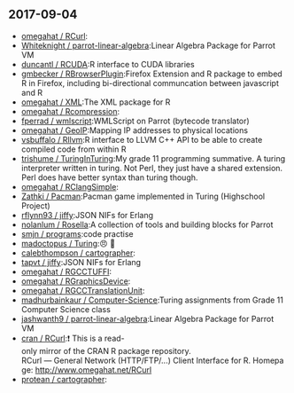 ## 2017-09-04

* [omegahat / RCurl](https://github.com/omegahat/RCurl):
* [Whiteknight / parrot-linear-algebra](https://github.com/Whiteknight/parrot-linear-algebra):Linear Algebra Package for Parrot VM
* [duncantl / RCUDA](https://github.com/duncantl/RCUDA):R interface to CUDA libraries
* [gmbecker / RBrowserPlugin](https://github.com/gmbecker/RBrowserPlugin):Firefox Extension and R package to embed R in Firefox, including bi-directional communcation between javascript and R
* [omegahat / XML](https://github.com/omegahat/XML):The XML package for R
* [omegahat / Rcompression](https://github.com/omegahat/Rcompression):
* [fperrad / wmlscript](https://github.com/fperrad/wmlscript):WMLScript on Parrot (bytecode translator)
* [omegahat / GeoIP](https://github.com/omegahat/GeoIP):Mapping IP addresses to physical locations
* [vsbuffalo / Rllvm](https://github.com/vsbuffalo/Rllvm):R interface to LLVM C++ API to be able to create compiled code from within R
* [trishume / TuringInTuring](https://github.com/trishume/TuringInTuring):My grade 11 programming summative. A turing interpreter written in turing. Not Perl, they just have a shared extension. Perl does have better syntax than turing though.
* [omegahat / RClangSimple](https://github.com/omegahat/RClangSimple):
* [Zathki / Pacman](https://github.com/Zathki/Pacman):Pacman game implemented in Turing (Highschool Project)
* [rflynn93 / jiffy](https://github.com/rflynn93/jiffy):JSON NIFs for Erlang
* [nolanlum / Rosella](https://github.com/nolanlum/Rosella):A collection of tools and building blocks for Parrot
* [smjn / programs](https://github.com/smjn/programs):code practise
* [madoctopus / Turing](https://github.com/madoctopus/Turing):😠 🐙
* [calebthompson / cartographer](https://github.com/calebthompson/cartographer):
* [tapvt / jiffy](https://github.com/tapvt/jiffy):JSON NIFs for Erlang
* [omegahat / RGCCTUFFI](https://github.com/omegahat/RGCCTUFFI):
* [omegahat / RGraphicsDevice](https://github.com/omegahat/RGraphicsDevice):
* [omegahat / RGCCTranslationUnit](https://github.com/omegahat/RGCCTranslationUnit):
* [madhurbainkaur / Computer-Science](https://github.com/madhurbainkaur/Computer-Science):Turing assignments from Grade 11 Computer Science class
* [jashwanth9 / parrot-linear-algebra](https://github.com/jashwanth9/parrot-linear-algebra):Linear Algebra Package for Parrot VM
* [cran / RCurl](https://github.com/cran/RCurl):❗️ This is a read-only mirror of the CRAN R package repository. RCurl — General Network (HTTP/FTP/...) Client Interface for R. Homepage: http://www.omegahat.net/RCurl
* [protean / cartographer](https://github.com/protean/cartographer):
